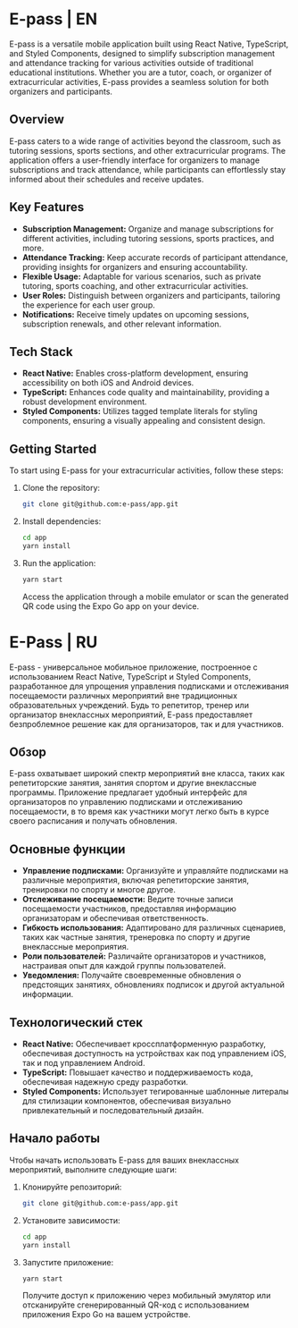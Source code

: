# E-pass | EN

E-pass is a versatile mobile application built using React Native, TypeScript, and Styled Components, designed to simplify subscription management and attendance tracking for various activities outside of traditional educational institutions. Whether you are a tutor, coach, or organizer of extracurricular activities, E-pass provides a seamless solution for both organizers and participants.

## Overview

E-pass caters to a wide range of activities beyond the classroom, such as tutoring sessions, sports sections, and other extracurricular programs. The application offers a user-friendly interface for organizers to manage subscriptions and track attendance, while participants can effortlessly stay informed about their schedules and receive updates.

## Key Features

- **Subscription Management:** Organize and manage subscriptions for different activities, including tutoring sessions, sports practices, and more.
- **Attendance Tracking:** Keep accurate records of participant attendance, providing insights for organizers and ensuring accountability.
- **Flexible Usage:** Adaptable for various scenarios, such as private tutoring, sports coaching, and other extracurricular activities.
- **User Roles:** Distinguish between organizers and participants, tailoring the experience for each user group.
- **Notifications:** Receive timely updates on upcoming sessions, subscription renewals, and other relevant information.

## Tech Stack

- **React Native:** Enables cross-platform development, ensuring accessibility on both iOS and Android devices.
- **TypeScript:** Enhances code quality and maintainability, providing a robust development environment.
- **Styled Components:** Utilizes tagged template literals for styling components, ensuring a visually appealing and consistent design.

## Getting Started

To start using E-pass for your extracurricular activities, follow these steps:

1. Clone the repository:

   ```bash
   git clone git@github.com:e-pass/app.git
   ```

2. Install dependencies:

   ```bash
   cd app
   yarn install
   ```

3. Run the application:

   ```bash
   yarn start
   ```

   Access the application through a mobile emulator or scan the generated QR code using the Expo Go app on your device.



# E-Pass | RU

E-pass - универсальное мобильное приложение, построенное с использованием React Native, TypeScript и Styled Components, разработанное для упрощения управления подписками и отслеживания посещаемости различных мероприятий вне традиционных образовательных учреждений. Будь то репетитор, тренер или организатор внеклассных мероприятий, E-pass предоставляет безпроблемное решение как для организаторов, так и для участников.

## Обзор

E-pass охватывает широкий спектр мероприятий вне класса, таких как репетиторские занятия, занятия спортом и другие внеклассные программы. Приложение предлагает удобный интерфейс для организаторов по управлению подписками и отслеживанию посещаемости, в то время как участники могут легко быть в курсе своего расписания и получать обновления.

## Основные функции

- **Управление подписками:** Организуйте и управляйте подписками на различные мероприятия, включая репетиторские занятия, тренировки по спорту и многое другое.
- **Отслеживание посещаемости:** Ведите точные записи посещаемости участников, предоставляя информацию организаторам и обеспечивая ответственность.
- **Гибкость использования:** Адаптировано для различных сценариев, таких как частные занятия, тренеровка по спорту и другие внеклассные мероприятия.
- **Роли пользователей:** Различайте организаторов и участников, настраивая опыт для каждой группы пользователей.
- **Уведомления:** Получайте своевременные обновления о предстоящих занятиях, обновлениях подписок и другой актуальной информации.

## Технологический стек

- **React Native:** Обеспечивает кроссплатформенную разработку, обеспечивая доступность на устройствах как под управлением iOS, так и под управлением Android.
- **TypeScript:** Повышает качество и поддерживаемость кода, обеспечивая надежную среду разработки.
- **Styled Components:** Использует тегированные шаблонные литералы для стилизации компонентов, обеспечивая визуально привлекательный и последовательный дизайн.

## Начало работы

Чтобы начать использовать E-pass для ваших внеклассных мероприятий, выполните следующие шаги:

1. Клонируйте репозиторий:

   ```bash
   git clone git@github.com:e-pass/app.git
   ```

2. Установите зависимости:

   ```bash
   cd app
   yarn install
   ```

3. Запустите приложение:

   ```bash
   yarn start
   ```

   Получите доступ к приложению через мобильный эмулятор или отсканируйте сгенерированный QR-код с использованием приложения Expo Go на вашем устройстве.
